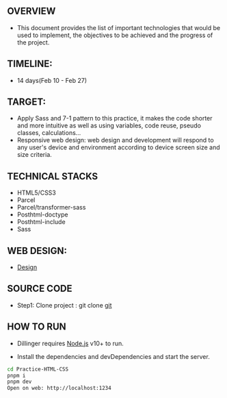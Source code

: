 ## OVERVIEW

- This document provides the list of important technologies that would be used to implement, the objectives to be achieved and the progress of the project.

## TIMELINE:

- 14 days(Feb 10 - Feb 27)

## TARGET:

- Apply Sass and 7-1 pattern to this practice, it makes the code shorter and more intuitive as well as using variables, code reuse, pseudo classes, calculations...
- Responsive web design: web design and development will respond to any user's device and environment according to device screen size and size criteria.

## TECHNICAL STACKS

- HTML5/CSS3
- Parcel
- Parcel/transformer-sass
- Posthtml-doctype
- Posthtml-include
- Sass

## WEB DESIGN:

- [Design](https://www.figma.com/design/fOJ0r3i3A4uoiqEqnZFXpe/Design-html%2Fcss)

## SOURCE CODE

- Step1: Clone project : git clone [git](https://github.com/nabe39/Practice-HTML-CSS.git)

## HOW TO RUN

- Dillinger requires [Node.js](https://nodejs.org/) v10+ to run.

- Install the dependencies and devDependencies and start the server.

```sh
cd Practice-HTML-CSS
pnpm i
pnpm dev
Open on web: http://localhost:1234
```
